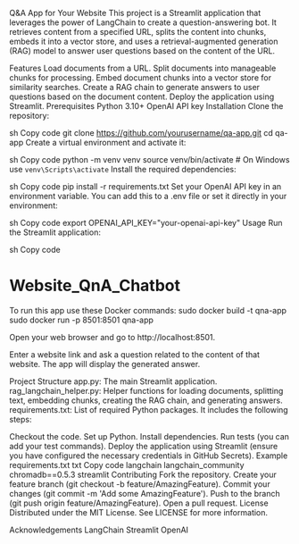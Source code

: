 Q&A App for Your Website
This project is a Streamlit application that leverages the power of LangChain to create a question-answering bot. It retrieves content from a specified URL, splits the content into chunks, embeds it into a vector store, and uses a retrieval-augmented generation (RAG) model to answer user questions based on the content of the URL.

Features
Load documents from a URL.
Split documents into manageable chunks for processing.
Embed document chunks into a vector store for similarity searches.
Create a RAG chain to generate answers to user questions based on the document content.
Deploy the application using Streamlit.
Prerequisites
Python 3.10+
OpenAI API key
Installation
Clone the repository:

sh
Copy code
git clone https://github.com/yourusername/qa-app.git
cd qa-app
Create a virtual environment and activate it:

sh
Copy code
python -m venv venv
source venv/bin/activate  # On Windows use `venv\Scripts\activate`
Install the required dependencies:

sh
Copy code
pip install -r requirements.txt
Set your OpenAI API key in an environment variable. You can add this to a .env file or set it directly in your environment:

sh
Copy code
export OPENAI_API_KEY="your-openai-api-key"
Usage
Run the Streamlit application:

sh
Copy code
# Website_QnA_Chatbot

To run this app use these Docker commands: 
sudo docker build -t qna-app
sudo docker run -p 8501:8501 qna-app

Open your web browser and go to http://localhost:8501.

Enter a website link and ask a question related to the content of that website. The app will display the generated answer.

Project Structure
app.py: The main Streamlit application.
rag_langchain_helper.py: Helper functions for loading documents, splitting text, embedding chunks, creating the RAG chain, and generating answers.
requirements.txt: List of required Python packages.
It includes the following steps:

Checkout the code.
Set up Python.
Install dependencies.
Run tests (you can add your test commands).
Deploy the application using Streamlit (ensure you have configured the necessary credentials in GitHub Secrets).
Example requirements.txt
txt
Copy code
langchain
langchain_community
chromadb==0.5.3
streamlit
Contributing
Fork the repository.
Create your feature branch (git checkout -b feature/AmazingFeature).
Commit your changes (git commit -m 'Add some AmazingFeature').
Push to the branch (git push origin feature/AmazingFeature).
Open a pull request.
License
Distributed under the MIT License. See LICENSE for more information.

Acknowledgements
LangChain
Streamlit
OpenAI

